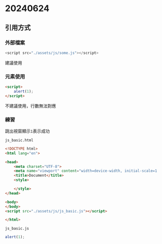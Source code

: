 # 20240624

## 引用方式

### 外部檔案

```js
<script src="./assets/js/some.js"></script>
```

建議使用

### 元素使用

```html
<script>
    alert(1);
</script>
```

不建議使用，行數無法對應

### 練習
跳出視窗顯示`1`表示成功

`js_basic.html`

```html
<!DOCTYPE html>
<html lang="en">

<head>
    <meta charset="UTF-8">
    <meta name="viewport" content="width=device-width, initial-scale=1.0">
    <title>Document</title>
    <style>

    </style>
</head>

<body>
</body>
<script src="./assets/js/js_basic.js"></script>

</html>
```

`js_basic.js`

```js
alert(1);
```

